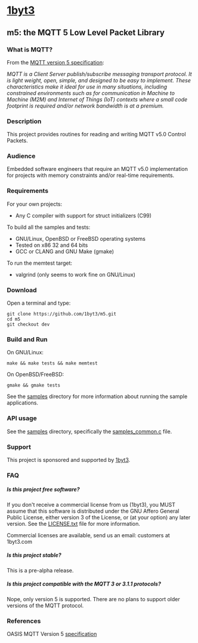 # [1byt3](http://1byt3.com)

## m5: the MQTT 5 Low Level Packet Library

### What is MQTT?

From the [MQTT version 5 specification](http://docs.oasis-open.org/mqtt/mqtt/v5.0/):

*MQTT is a Client Server publish/subscribe messaging transport protocol.
It is light weight, open, simple, and designed to be easy to implement.
These characteristics make it ideal for use in many situations, including
constrained environments such as for communication in Machine to Machine
(M2M) and Internet of Things (IoT) contexts where a small code footprint
is required and/or network bandwidth is at a premium.*

### Description

This project provides routines for reading and writing MQTT v5.0
Control Packets.

### Audience

Embedded software engineers that require an MQTT v5.0 implementation
for projects with memory constraints and/or real-time requirements.

### Requirements

For your own projects:

- Any C compiler with support for struct initializers (C99)

To build all the samples and tests:

- GNU/Linux, OpenBSD or FreeBSD operating systems
- Tested on x86 32 and 64 bits
- GCC or CLANG and GNU Make (gmake)

To run the memtest target:

- valgrind (only seems to work fine on GNU/Linux)

### Download

Open a terminal and type:

```
git clone https://github.com/1byt3/m5.git
cd m5
git checkout dev
```

### Build and Run

On GNU/Linux:

```
make && make tests && make memtest
```

On OpenBSD/FreeBSD:

```
gmake && gmake tests
```

See the [samples](samples/) directory for more information
about running the sample applications.

### API usage

See the [samples](samples/) directory, specifically the
[samples_common.c](samples/samples_common.c) file.

### Support

This project is sponsored and supported by [1byt3](http://1byt3.com).

### FAQ

##### Is this project free software?

If you don't receive a commercial license from us (1byt3), you MUST assume that
this software is distributed under the GNU Affero General Public License,
either version 3 of the License, or (at your option) any later version.
See the [LICENSE.txt](LICENSE.txt) file for more information.

Commercial licenses are available, send us an email: customers at 1byt3.com

##### Is this project stable?

This is a pre-alpha release.

##### Is this project compatible with the MQTT 3 or 3.1.1 protocols?

Nope, only version 5 is supported. There are no plans to support older versions
of the MQTT protocol.

### References

OASIS MQTT Version 5 [specification](http://docs.oasis-open.org/mqtt/mqtt/v5.0/)


